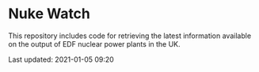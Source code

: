# Nuke Watch

This repository includes code for retrieving the latest information available on the output of EDF nuclear power plants in the UK.

Last updated: 2021-01-05 09:20